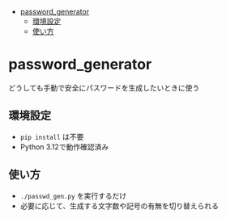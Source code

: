 - [password\_generator](#password_generator)
  - [環境設定](#環境設定)
  - [使い方](#使い方)

# password_generator

どうしても手動で安全にパスワードを生成したいときに使う


## 環境設定

- `pip install` は不要
- Python 3.12で動作確認済み

## 使い方

- `./passwd_gen.py` を実行するだけ
- 必要に応じて、生成する文字数や記号の有無を切り替えられる
